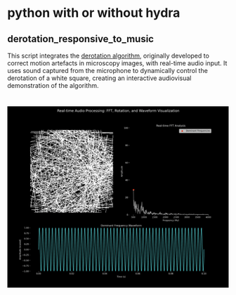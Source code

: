 # python with or without hydra

## derotation_responsive_to_music
This script integrates the [derotation algorithm](https://github.com/neuroinformatics-unit/derotation), originally developed to correct motion artefacts in microscopy images, with real-time audio input. It uses sound captured from the microphone to dynamically control the derotation of a white square, creating an interactive audiovisual demonstration of the algorithm.

# ![derotation_responsive_to_music](../example_pics/derotation_responsive_to_music.png)
